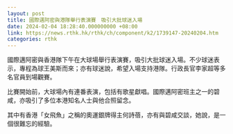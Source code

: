 ```yaml
---
layout: post
title: 國際邁阿密與港隊舉行表演賽　吸引大批球迷入場
date: 2024-02-04 18:28:40.000000000 +08:00
link: https://news.rthk.hk/rthk/ch/component/k2/1739147-20240204.htm
categories: rthk
---
```


國際邁阿密與香港隊下午在大球場舉行表演賽，吸引大批球迷入場。不少球迷表示，專程為球王美斯而來；亦有球迷說，希望入場支持港隊。行政長官李家超等多名官員到場觀賽。

比賽開始前，大球場內有連番表演，包括有歌星獻唱。國際邁阿密班主之一的碧咸，亦吸引了多位本港知名人士與他合照留念。

其中有香港「女飛魚」之稱的奧運銀牌得主何詩蓓，亦有與碧咸交談，她說，是一個很難忘的經驗。
